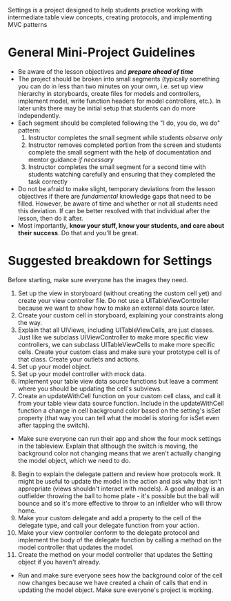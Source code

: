 Settings is a project designed to help students practice working with intermediate table view concepts, creating protocols, and implementing MVC patterns

# General Mini-Project Guidelines

* Be aware of the lesson objectives and **_prepare ahead of time_**
* The project should be broken into small segments (typically something you can do in less than two minutes on your own, i.e. set up view hierarchy in storyboards, create files for models and controllers, implement model, write function headers for model controllers, etc.). In later units there may be initial setup that students can do more independently.
* Each segment should be completed following the "I do, you do, we do" pattern:
  1. Instructor completes the small segment while students *observe only*
  2. Instructor removes completed portion from the screen and students complete the small segment with the help of documentation and mentor guidance *if necessary*
  3. Instructor completes the small segment for a second time with students watching carefully and ensuring that they completed the task correctly
* Do not be afraid to make slight, temporary deviations from the lesson objectives if there are *fundamental* knowledge gaps that need to be filled. However, be aware of time and whether or not all students need this deviation. If can be better resolved with that individual after the lesson, then do it after.
* Most importantly, **know your stuff, know your students, and care about their success**. Do that and you'll be great.

# Suggested breakdown for Settings

Before starting, make sure everyone has the images they need.

1. Set up the view in storyboard (without creating the custom cell yet) and create your view controller file. Do not use a UITableViewController because we want to show how to make an external data source later.
2. Create your custom cell in storyboard, explaining your constraints along the way.
3. Explain that all UIViews, including UITableViewCells, are just classes. Just like we subclass UIViewController to make more specific view controllers, we can subclass UITableViewCells to make more specific cells. Create your custom class and make sure your prototype cell is of that class. Create your outlets and actions.
4. Set up your model object.
5. Set up your model controller with mock data.
6. Implement your table view data source functions but leave a comment where you should be updating the cell's subviews.
7. Create an updateWithCell function on your custom cell class, and call it from your table view data source function. Include in the updateWithCell function a change in cell background color based on the setting's isSet property (that way you can tell what the model is storing for isSet even after tapping the switch).
  * Make sure everyone can run their app and show the four mock settings in the tableview. Explain that although the switch is moving, the background color not changing means that we aren't actually changing the model object, which we need to do.
8. Begin to explain the delegate pattern and review how protocols work. It might be useful to update the model in the action and ask why that isn't appropriate (views shouldn't interact with models). A good analogy is an outfielder throwing the ball to home plate - it's possible but the ball will bounce and so it's more effective to throw to an infielder who will throw home.
9. Make your custom delegate and add a property to the cell of the delegate type, and call your delegate function from your action.
10. Make your view controller conform to the delegate protocol and implement the body of the delegate function by calling a method on the model controller that updates the model.
11. Create the method on your model controller that updates the Setting object if you haven't already.
  * Run and make sure everyone sees how the background color of the cell now changes because we have created a chain of calls that end in updating the model object. Make sure everyone's project is working.
